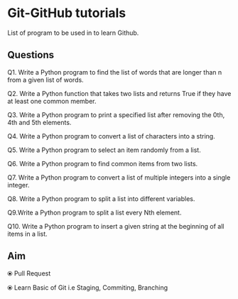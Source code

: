 # Git-GitHub tutorials
List of program to be used in to learn Github.

## Questions

Q1. Write a Python program to find the list of words that are longer than n from a given list of words.

Q2. Write a Python function that takes two lists and returns True if they have at least one common member.

Q3. Write a Python program to print a specified list after removing the 0th, 4th and 5th elements.

Q4. Write a Python program to convert a list of characters into a string.

Q5. Write a Python program to select an item randomly from a list.

Q6. Write a Python program to find common items from two lists.

Q7. Write a Python program to convert a list of multiple integers into a single integer.

Q8. Write a Python program to split a list into different variables.

Q9.Write a Python program to split a list every Nth element.

Q10. Write a Python program to insert a given string at the beginning of all items in a list.

## Aim

⦿ Pull Request

⦿ Learn Basic of Git i.e Staging, Commiting, Branching
